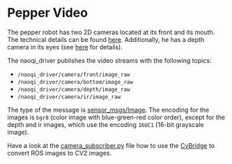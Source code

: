 # Pepper Video

The pepper robot has two 2D cameras located at its front and its mouth. The technical details can be found [here](http://doc.aldebaran.com/2-5/family/pepper_technical/video_2D_pep.html#d-camera-pepper). Additionally, he has a depth camera in its eyes (see [here](http://doc.aldebaran.com/2-5/family/pepper_technical/video_3D_pep.html) for details).

The naoqi_driver publishes the video streams with the following topics:
- `/naoqi_driver/camera/front/image_raw`
- `/naoqi_driver/camera/bottom/image_raw`
- `/naoqi_driver/camera/depth/image_raw`
- `/naoqi_driver/camera/ir/image_raw`


The type of the message is [sensor_msgs/Image](http://docs.ros.org/en/noetic/api/sensor_msgs/html/msg/Image.html). The encoding for the images is `bgr8` (color image with blue-green-red color order), except for the depth and ir images, which use the encoding `16UC1` (16-bit grayscale image).

Have a look at the [camera_subscriber.py](naoqi_driver/src/pepper_nodes/pepper_video/src/camera_subscriber.py) file how to use the [CvBridge](http://wiki.ros.org/cv_bridge/Tutorials/ConvertingBetweenROSImagesAndOpenCVImagesPython) to convert ROS images to CV2 images.

